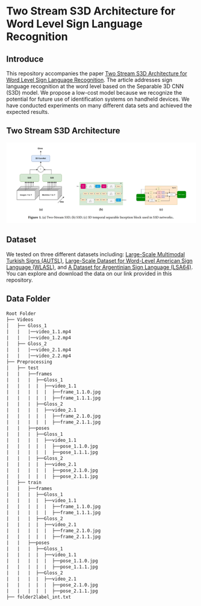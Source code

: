 # Two Stream S3D Architecture for Word Level Sign Language Recognition


## Introduce

This repository accompanies the paper [Two Stream S3D Architecture for Word Level Sign Language Recognition](). The article addresses sign language recognition at the word level based on the Separable 3D CNN (S3D) model. We propose a low-cost model because we recognize the potential for future use of identification systems on handheld devices. We have conducted experiments on many different data sets and achieved the expected results.

## Two Stream S3D Architecture

![Architecture](images/architecture.png)

## Dataset

We tested on three different datasets including: [Large-Scale Multimodal Turkish Signs (AUTSL)](https://ieeexplore.ieee.org/abstract/document/9210578), [Large-Scale Dataset for Word-Level American Sign Language (WLASL)](https://github.com/dxli94/WLASL), and [A Dataset for Argentinian Sign Language (LSA64)](https://facundoq.github.io/datasets/lsa64/). You can explore and download the data on our link provided in this repository.

## Data Folder

```
Root Folder
├── Videos
│   ├── Gloss_1
|   |   |──video_1.1.mp4
|   |   |──video_1.2.mp4
│   ├── Gloss_2
|   |   |──video_2.1.mp4
|   |   |──video_2.2.mp4
├── Preprocessing
│   ├── test
|   |   ├──frames
|   |   |  ├──Gloss_1
|   |   |  |  ├──video_1.1
|   |   |  |  |  ├──frame_1.1.0.jpg
|   |   |  |  |  ├──frame_1.1.1.jpg
|   |   |  ├──Gloss_2
|   |   |  |  ├──video_2.1
|   |   |  |  |  ├──frame_2.1.0.jpg
|   |   |  |  |  ├──frame_2.1.1.jpg
|   |   ├──poses
|   |   |  ├──Gloss_1
|   |   |  |  ├──video_1.1
|   |   |  |  |  ├──pose_1.1.0.jpg
|   |   |  |  |  ├──pose_1.1.1.jpg
|   |   |  ├──Gloss_2
|   |   |  |  ├──video_2.1
|   |   |  |  |  ├──pose_2.1.0.jpg
|   |   |  |  |  ├──pose_2.1.1.jpg
│   ├── train
|   |   ├──frames
|   |   |  ├──Gloss_1
|   |   |  |  ├──video_1.1
|   |   |  |  |  ├──frame_1.1.0.jpg
|   |   |  |  |  ├──frame_1.1.1.jpg
|   |   |  ├──Gloss_2
|   |   |  |  ├──video_2.1
|   |   |  |  |  ├──frame_2.1.0.jpg
|   |   |  |  |  ├──frame_2.1.1.jpg
|   |   ├──poses
|   |   |  ├──Gloss_1
|   |   |  |  ├──video_1.1
|   |   |  |  |  ├──pose_1.1.0.jpg
|   |   |  |  |  ├──pose_1.1.1.jpg
|   |   |  ├──Gloss_2
|   |   |  |  ├──video_2.1
|   |   |  |  |  ├──pose_2.1.0.jpg
|   |   |  |  |  ├──pose_2.1.1.jpg
├── folder2label_int.txt
```


